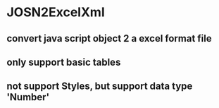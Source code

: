 # JOSN2ExcelXml
## convert java script object 2 a excel format file
## only support basic tables 
## not support Styles, but support data type 'Number'
